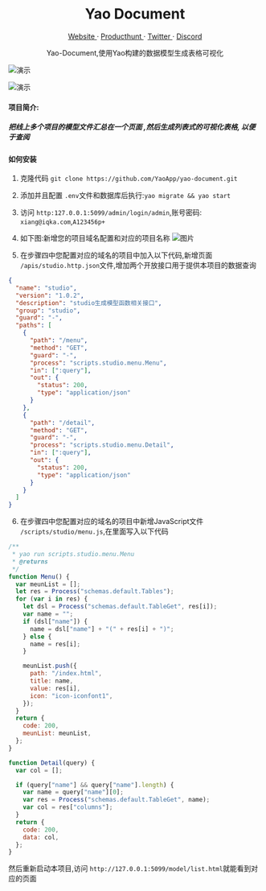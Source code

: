<p align="center">
    <h1 align="center">Yao Document</h1>
</p>
<p align="center">
  <a aria-label="website" href="https://yaoapps.com" target="_blank">
    Website
  </a>
  ·
  <a aria-label="producthunt" href="https://www.producthunt.com/posts/yao-app-engine" target="_blank">
    Producthunt
  </a>
  ·
  <a aria-label="twitter" href="https://twitter.com/YaoApp" target="_blank">
    Twitter
  </a>
  ·
  <a aria-label="discord" href="https://discord.gg/nsKmCXwvxU" target="_blank">
    Discord
  </a>
</p>


<center>Yao-Document,使用Yao构建的数据模型生成表格可视化</center>

![演示](https://release-bj-1252011659.cos.ap-beijing.myqcloud.com/docs/yao-document/1679041643689.png)

![演示](https://release-bj-1252011659.cos.ap-beijing.myqcloud.com/docs/yao-document/1679041776803.png)

#### 项目简介:

   ##### 把线上多个项目的模型文件汇总在一个页面 ,然后生成列表式的可视化表格, 以便于查阅


#### 如何安装

1. 克隆代码 `git clone https://github.com/YaoApp/yao-document.git`

2. 添加并且配置 `.env`文件和数据库后执行:`yao migrate && yao start`

3. 访问 `http:127.0.0.1:5099/admin/login/admin`,账号密码: `xiang@iqka.com`,`A123456p+`

4. 如下图:新增您的项目域名配置和对应的项目名称 ![图片](https://release-bj-1252011659.cos.ap-beijing.myqcloud.com/docs/yao-document/1679042627908.png)

5. 在步骤四中您配置对应的域名的项目中加入以下代码,新增页面 `/apis/studio.http.json`文件,增加两个开放接口用于提供本项目的数据查询

```json
{
  "name": "studio",
  "version": "1.0.2",
  "description": "studio生成模型函数相关接口",
  "group": "studio",
  "guard": "-",
  "paths": [
    {
      "path": "/menu",
      "method": "GET",
      "guard": "-",
      "process": "scripts.studio.menu.Menu",
      "in": [":query"],
      "out": {
        "status": 200,
        "type": "application/json"
      }
    },
    {
      "path": "/detail",
      "method": "GET",
      "guard": "-",
      "process": "scripts.studio.menu.Detail",
      "in": [":query"],
      "out": {
        "status": 200,
        "type": "application/json"
      }
    }
  ]
}

```

6. 在步骤四中您配置对应的域名的项目中新增JavaScript文件 `/scripts/studio/menu.js`,在里面写入以下代码

```javascript
/**
 * yao run scripts.studio.menu.Menu
 * @returns
 */
function Menu() {
  var meunList = [];
  let res = Process("schemas.default.Tables");
  for (var i in res) {
    let dsl = Process("schemas.default.TableGet", res[i]);
    var name = "";
    if (dsl["name"]) {
      name = dsl["name"] + "(" + res[i] + ")";
    } else {
      name = res[i];
    }

    meunList.push({
      path: "/index.html",
      title: name,
      value: res[i],
      icon: "icon-iconfont1",
    });
  }
  return {
    code: 200,
    meunList: meunList,
  };
}

function Detail(query) {
  var col = [];

  if (query["name"] && query["name"].length) {
    var name = query["name"][0];
    var res = Process("schemas.default.TableGet", name);
    var col = res["columns"];
  }
  return {
    code: 200,
    data: col,
  };
}

```
然后重新启动本项目,访问 `http://127.0.0.1:5099/model/list.html`就能看到对应的页面





